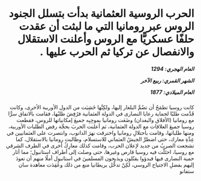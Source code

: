 <h1 dir="rtl">الحرب الروسية العثمانية بدأت بتسلل الجنود الروس عبر رومانيا التي ما لبثت أن عقدت حلفًا عسكريًّا مع الروس وأعلنت الاستقلال والانفصال عن تركيا ثم الحرب عليها  .</h1>

<h5 dir="rtl">العام الهجري:  1294

الشهر القمري: ربيع الآخر

العام الميلادي: 1877</h5>

<p dir="rtl">كانت روسيا تطمَحُ أن تضُمَّ البلغار إليها، ولكِنَّها خَشِيَت من الدول الأوربية الأخرى، وكانت قَدَّمت طلبًا لحماية رعايا النصارى في الدولة العثمانية فرُفِضَ طلبُها، فقامت بالاتفاق سرًّا مع رومانيا (الأفلاق والبغدان) وضَعَت رومانيا بموجِبِه جميعَ إمكانياتها للروس، فقطعت روسيا جميعَ العلاقات مع الدولة العثمانية، ثم أعلنت الحربَ بحجَّة رفض الطلبات الأوربية، ومنها طلباتها، وقامت باحتلالِ رومانيا واخترقت نهرَ الدانوب، وانتصرت على العثمانيين في عِدَّةِ معارك، حتى اضطرَّ الجيشُ العثماني للاستسلام، وطالبت رومانيا بالاستقلال، كما تشجعت الصربُ من جديد لإعلان الحرب، وقامت كذلك معارِكُ أخرى في الطرف الشرقي مع روسيا، احتَلَّت فيه روسيا قارص وغيرها، حتى وصلت إلى أطراف استانبول؛ مما أثار حمية النصارى فيها فبدؤوا يقتُلون ويذبحون المسلمينَ في استانبول أملًا منهم أن تعودَ إليهم بفضلِ الاجتياح الروسي، لكِنْ تدخُّل بريطانيا منع من ذلك وعُقِدَت معاهدة سان ستفانو</p></br>
